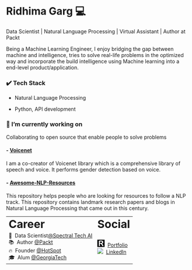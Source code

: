 # Ridhima Garg :computer:

Data Scientist | Natural Language Processing | Virtual Assistant | Author at Packt

Being a Machine Learning Engineer, I enjoy bridging the gap between machine and intelligence, tries to solve real-life problems in the optimized way and incorporate the build intelligence using Machine learning into a end-level product/application.

### :heavy_check_mark: Tech Stack 

- Natural Language Processing

- Python, API development

### 🔭 I’m currently working on 

Collaborating to open source that enable people to solve problems

#### - [Voicenet](https://github.com/Robofied/Voicenet)

I am a co-creator of Voicenet library which is a comprehensive library of speech and voice. It performs gender detection based on voice.

#### - [Awesome-NLP-Resources](https://github.com/Robofied/Awesome-NLP-Resources)

This repository helps people who are looking for resources to follow a NLP track. This repository contains landmark research papers and blogs in Natural Language Processing that came out in this century.

<table border="0">
 <tr>
    <td><b style="font-size:30px">Career</b></td>
    <td><b style="font-size:30px">Social</b></td>
 </tr>
 <tr>
   <td>
     🏥 &nbsp;Data Scientist<a href="https://spectraltech.ai/" target="_blank">@Spectral Tech AI</a><br>
     📚 &nbsp;Author <a href="https://www.packtpub.com/in/" target="_blank">@Packt</a><br>
     🔥 &nbsp;Founder <a href="https://twitter.com/HotSpotRide" target="_blank">@HotSpot</a><br>
     🎓 &nbsp;Alum <a href="http://gatech.edu/" target="_blank">@GeorgiaTech</a><br>
   </td>
   <td>
     <img width="20" src="https://github.com/ridhimagarg/ridhimagarg/blob/master/ridhima-site-favicon-square.png"> &nbsp;<a href="https://ridhimagarg.github.io/index.html" target="_blank">Portfolio</a><br>
     <img width="20" src="https://avatars3.githubusercontent.com/u/357098?s=200&v=4"> &nbsp;<a href="https://www.linkedin.com/in/ridhima-garg/" target="_blank">LinkedIn</a><br>
   </td>
 </tr>
</table>
<!--
**ridhimagarg/ridhimagarg** is a ✨ _special_ ✨ repository because its `README.md` (this file) appears on your GitHub profile.

Here are some ideas to get you started:

- 🔭 I’m currently working on ...
- 🌱 I’m currently learning ...
- 👯 I’m looking to collaborate on ...
- 🤔 I’m looking for help with ...
- 💬 Ask me about ...
- 📫 How to reach me: ...
- 😄 Pronouns: ...
- ⚡ Fun fact: ...
-->
